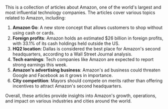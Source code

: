 This is a collection of articles about Amazon, one of the world's largest and most influential technology companies. The articles cover various topics related to Amazon, including:

1. **Amazon Go**: A new store concept that allows customers to shop without using cash or cards.
2. **Foreign profits**: Amazon holds an estimated $26 billion in foreign profits, with 33.1% of its cash holdings held outside the US.
3. **HQ2 location**: Dallas is considered the best place for Amazon's second headquarters, according to a Wall Street Journal analysis.
4. **Tech earnings**: Tech companies like Amazon are expected to report strong earnings this week.
5. **Amazon's advertising business**: Amazon's ad business could threaten Google and Facebook as it grows in importance.
6. **City competition**: Mayors should compete on merits rather than offering incentives to attract Amazon's second headquarters.

Overall, these articles provide insights into Amazon's growth, operations, and impact on various industries and cities around the world.